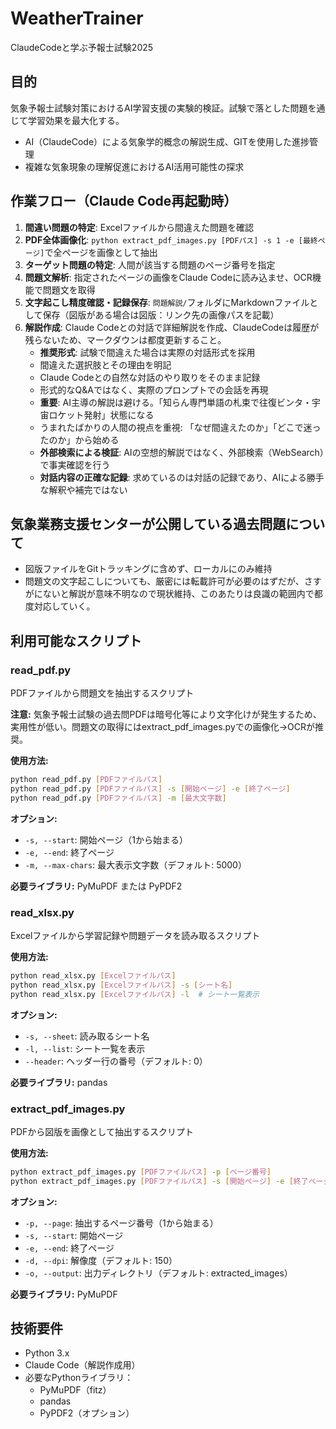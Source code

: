 # WeatherTrainer

ClaudeCodeと学ぶ予報士試験2025

## 目的
気象予報士試験対策におけるAI学習支援の実験的検証。試験で落とした問題を通じて学習効果を最大化する。
- AI（ClaudeCode）による気象学的概念の解説生成、GITを使用した進捗管理
- 複雑な気象現象の理解促進におけるAI活用可能性の探求

## 作業フロー（Claude Code再起動時）
1. **間違い問題の特定**: Excelファイルから間違えた問題を確認
2. **PDF全体画像化**: `python extract_pdf_images.py [PDFパス] -s 1 -e [最終ページ]`で全ページを画像として抽出
3. **ターゲット問題の特定**: 人間が該当する問題のページ番号を指定
4. **問題文解析**: 指定されたページの画像をClaude Codeに読み込ませ、OCR機能で問題文を取得
5. **文字起こし精度確認・記録保存**: `問題解説/`フォルダにMarkdownファイルとして保存（図版がある場合は図版：リンク先の画像パスを記載）
6. **解説作成**: Claude Codeとの対話で詳細解説を作成、ClaudeCodeは履歴が残らないため、マークダウンは都度更新すること。
   - **推奨形式**: 試験で間違えた場合は実際の対話形式を採用
   - 間違えた選択肢とその理由を明記
   - Claude Codeとの自然な対話のやり取りをそのまま記録
   - 形式的なQ&Aではなく、実際のプロンプトでの会話を再現
   - **重要**: AI主導の解説は避ける。「知らん専門単語の札束で往復ビンタ・宇宙ロケット発射」状態になる
   - うまれたばかりの人間の視点を重視: 「なぜ間違えたのか」「どこで迷ったのか」から始める
   - **外部検索による検証**: AIの空想的解説ではなく、外部検索（WebSearch）で事実確認を行う
   - **対話内容の正確な記録**: 求めているのは対話の記録であり、AIによる勝手な解釈や補完ではない

## 気象業務支援センターが公開している過去問題について
- 図版ファイルをGitトラッキングに含めず、ローカルにのみ維持
- 問題文の文字起こしについても、厳密には転載許可が必要のはずだが、さすがにないと解説が意味不明なので現状維持、このあたりは良識の範囲内で都度対応していく。

## 利用可能なスクリプト

### read_pdf.py
PDFファイルから問題文を抽出するスクリプト

**注意:** 気象予報士試験の過去問PDFは暗号化等により文字化けが発生するため、実用性が低い。問題文の取得にはextract_pdf_images.pyでの画像化→OCRが推奨。

**使用方法:**
```bash
python read_pdf.py [PDFファイルパス]
python read_pdf.py [PDFファイルパス] -s [開始ページ] -e [終了ページ]
python read_pdf.py [PDFファイルパス] -m [最大文字数]
```

**オプション:**
- `-s, --start`: 開始ページ（1から始まる）
- `-e, --end`: 終了ページ
- `-m, --max-chars`: 最大表示文字数（デフォルト: 5000）

**必要ライブラリ:** PyMuPDF または PyPDF2

### read_xlsx.py
Excelファイルから学習記録や問題データを読み取るスクリプト

**使用方法:**
```bash
python read_xlsx.py [Excelファイルパス]
python read_xlsx.py [Excelファイルパス] -s [シート名]
python read_xlsx.py [Excelファイルパス] -l  # シート一覧表示
```

**オプション:**
- `-s, --sheet`: 読み取るシート名
- `-l, --list`: シート一覧を表示
- `--header`: ヘッダー行の番号（デフォルト: 0）

**必要ライブラリ:** pandas

### extract_pdf_images.py
PDFから図版を画像として抽出するスクリプト

**使用方法:**
```bash
python extract_pdf_images.py [PDFファイルパス] -p [ページ番号]
python extract_pdf_images.py [PDFファイルパス] -s [開始ページ] -e [終了ページ]
```

**オプション:**
- `-p, --page`: 抽出するページ番号（1から始まる）
- `-s, --start`: 開始ページ
- `-e, --end`: 終了ページ
- `-d, --dpi`: 解像度（デフォルト: 150）
- `-o, --output`: 出力ディレクトリ（デフォルト: extracted_images）

**必要ライブラリ:** PyMuPDF

## 技術要件
- Python 3.x
- Claude Code（解説作成用）
- 必要なPythonライブラリ：
  - PyMuPDF（fitz）
  - pandas
  - PyPDF2（オプション）